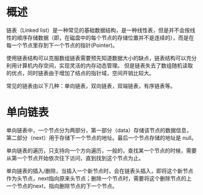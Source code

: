# 概述

链表（Linked list）是一种常见的基础数据结构，是一种线性表，但是并不会按线性的顺序存储数据（即，在磁盘中的每个节点的存储位置并不是连续的），而是在每一个节点里存到下一个节点的指针(Pointer)。

使用链表结构可以克服数组链表需要预先知道数据大小的缺点，链表结构可以充分利用计算机内存空间，实现灵活的内存动态管理。
但是链表失去了数组随机读取的优点，同时链表由于增加了结点的指针域，空间开销比较大。

常见的链表由以下几种：单向链表，双向链表，双端链表，有序链表等。

# 单向链表

单向链表中，一个节点分为两部分，第一部分（data）存储该节点的数据信息，第二部分（next）用于存储下一个节点的地址。最后一个节点存储的地址是 null。

单向链表的遍历，只支持向一个方向遍历，一般的，查找某一个节点的时候，需要从第一个节点开始依次往下访问，直到找到这个节点为止。

单向链表的插入/删除，当插入一个新节点时，会在链表头插入，即将这个新节点作为头节点，next指向原来头节点；删除一个节点时，需要将这个删除节点的上一个节点的next，指向删除节点的下一个节点。

